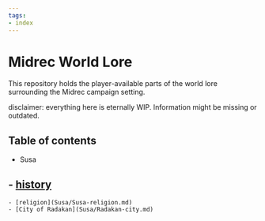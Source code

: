 ```yaml
---
tags:
- index
---
```


# Midrec World Lore
This repository holds the player-available parts of the world lore surrounding the Midrec campaign setting.
 
disclaimer: everything here is eternally WIP. Information might be missing or outdated.

## Table of contents
- Susa
## - [history](Susa/Susa-history.md)
    - [religion](Susa/Susa-religion.md)
    - [City of Radakan](Susa/Radakan-city.md)